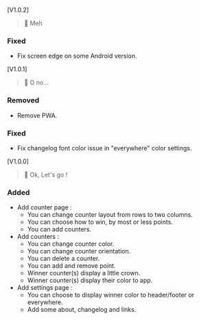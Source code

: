 [V1.0.2]  
> 🐛 Meh

### Fixed
- Fix screen edge on some Android version.

[V1.0.1]  
> 🐛 O no...

### Removed
- Remove PWA.

### Fixed
- Fix changelog font color issue in "everywhere" color settings.

[V1.0.0]  
> 🚀 Ok, Let's go !

### Added
- Add counter page :
  - You can change counter layout from rows to two columns.
  - You can choose how to win, by most or less points.
  - You can add counters.
- Add counters :
  - You can change counter color.
  - You can change counter orientation.
  - You can delete a counter.
  - You can add and remove point.
  - Winner counter(s) display a little crown.
  - Winner counter(s) display their color to app.
- Add settings page :
  - You can choose to display winner color to header/footer or everywhere.
  - Add some about, changelog and links.
